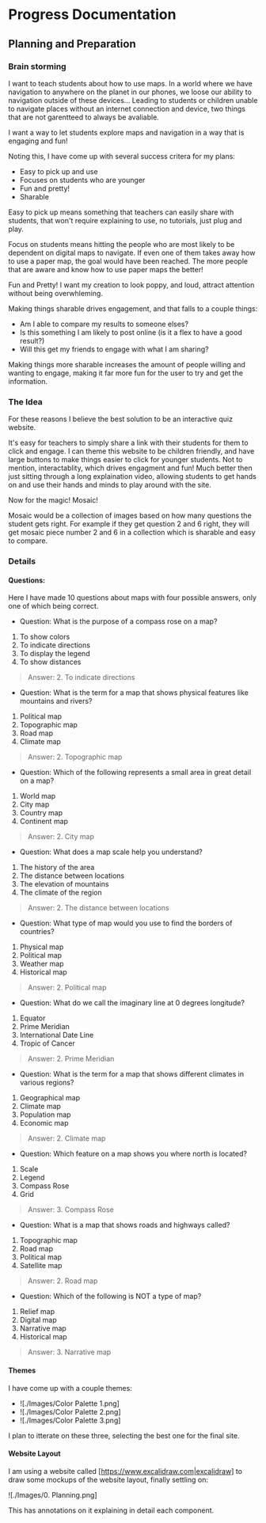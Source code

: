 # Progress Documentation

## Planning and Preparation

### Brain storming

I want to teach students about how to use maps. 
In a world where we have navigation to anywhere on the planet in our phones, we
loose our ability to navigation outside of these devices... Leading to students
or children unable to navigate places without an internet connection and device,
two things that are not garentteed to always be avaliable.

I want a way to let students explore maps and navigation in a way that is 
engaging and fun!

Noting this, I have come up with several success critera for my plans:
- Easy to pick up and use
- Focuses on students who are younger
- Fun and pretty!
- Sharable 

Easy to pick up means something that teachers can easily share with students,
that won't require explaining to use, no tutorials, just plug and play.

Focus on students means hitting the people who are most likely to be dependent
on digital maps to navigate. If even one of them takes away how to use a paper
map, the goal would have been reached. The more people that are aware and know
how to use paper maps the better!

Fun and Pretty! I want my creation to look poppy, and loud, attract attention 
without being overwhleming.

Making things sharable drives engagement, and that falls to a couple things:
- Am I able to compare my results to someone elses?
- Is this something I am likely to post online (is it a flex to have a good
result?)
- Will this get my friends to engage with what I am sharing?

Making things more sharable increases the amount of people willing and wanting
to engage, making it far more fun for the user to try and get the information.

### The Idea

For these reasons I believe the best solution to be an interactive quiz website. 

It's easy for teachers to simply share a link with their students for them to 
click and engage. I can theme this website to be children friendly, and have 
large buttons to make things easier to click for younger students. Not to
mention, interactablity, which drives engagment and fun! Much better then just
sitting through a long explaination video, allowing students to get hands on and
use their hands and minds to play around with the site.

Now for the magic! Mosaic!

Mosaic would be a collection of images based on how many questions the student
gets right. For example if they get question 2 and 6 right, they will get mosaic
piece number 2 and 6 in a collection which is sharable and easy to compare. 

### Details

#### Questions:

Here I have made 10 questions about maps with four possible answers, only one of
which being correct.

- Question:
What is the purpose of a compass rose on a map?
 
1. To show colors
2. To indicate directions
3. To display the legend
4. To show distances
 
> Answer: 2. To indicate directions
 
- Question:
What is the term for a map that shows physical features like mountains and rivers?
 
1. Political map
2. Topographic map
3. Road map
4. Climate map

> Answer: 2. Topographic map
 
- Question:
Which of the following represents a small area in great detail on a map?
 
1. World map
2. City map
3. Country map
4. Continent map
 
> Answer: 2. City map
 
- Question:
What does a map scale help you understand?
 
1. The history of the area
2. The distance between locations
3. The elevation of mountains
4. The climate of the region

> Answer: 2. The distance between locations
 
- Question:
What type of map would you use to find the borders of countries?
 
1. Physical map
2. Political map
3. Weather map
4. Historical map

> Answer: 2. Political map
 
- Question:
What do we call the imaginary line at 0 degrees longitude?

1. Equator
2. Prime Meridian
3. International Date Line
4. Tropic of Cancer
 
> Answer: 2. Prime Meridian
 
- Question:
What is the term for a map that shows different climates in various regions?

1. Geographical map
2. Climate map
3. Population map
4. Economic map
 
> Answer: 2. Climate map
 
- Question:
Which feature on a map shows you where north is located?

1. Scale
2. Legend
3. Compass Rose
4. Grid
 
> Answer: 3. Compass Rose
 
- Question:
What is a map that shows roads and highways called?

1. Topographic map
2. Road map
3. Political map
4. Satellite map
 
> Answer: 2. Road map
 
- Question:
Which of the following is NOT a type of map?
 
1. Relief map
2. Digital map
3. Narrative map
4. Historical map
 
> Answer: 3. Narrative map

#### Themes

I have come up with a couple themes:
- ![./Images/Color Palette 1.png]
- ![./Images/Color Palette 2.png]
- ![./Images/Color Palette 3.png]

I plan to itterate on these three, selecting the best one for the final site.

#### Website Layout

I am using a website called [https://www.excalidraw.com|excalidraw] to draw some
mockups of the website layout, finally settling on:

![./Images/0. Planning.png]

This has annotations on it explaining in detail each component. 